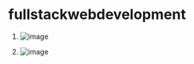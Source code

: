 ﻿# fullstackwebdevelopment

1. ![image](https://github.com/soubhagyaNayak/fullstackwebdevelopment/assets/45428643/99d3a1f5-4f8a-434b-aae8-83de81c9d2a6)

2. ![image](https://github.com/soubhagyaNayak/fullstackwebdevelopment/assets/45428643/7c5592f3-315a-49bf-828d-4b238f1abf69)
